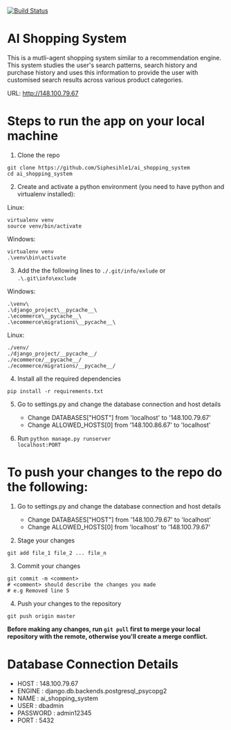 [![Build Status](https://travis-ci.com/Siphesihle1/ai_shopping_system.svg?branch=master)](https://travis-ci.com/Siphesihle1/ai_shopping_system)
# AI Shopping System
This is a mutli-agent shopping system similar to a recommendation engine. This system studies the user's search patterns, search history and purchase history and uses this information to provide the user with customised search results across various product categories.

URL: http://148.100.79.67

# Steps to run the app on your local machine
1. Clone the repo <br>
```
git clone https://github.com/Siphesihle1/ai_shopping_system
cd ai_shopping_system
```

2. Create and activate a python environment (you need to have python and virtualenv installed): <br>

Linux:
```
virtualenv venv
source venv/bin/activate
```

Windows:
```
virtualenv venv
.\venv\bin\activate
```

3. Add the the following lines to <code>./.git/info/exlude</code> or <code>.\\.git\info\exclude</code> <br>

Windows:
```
.\venv\
.\django_project\__pycache__\
.\ecommerce\__pycache__\
.\ecommerce\migrations\__pycache__\
```

Linux:
```
./venv/
./django_project/__pycache__/
./ecommerce/__pycache__/
./ecommerce/migrations/__pycache__/
```

4. Install all the required dependencies <br>
```
pip install -r requirements.txt
```

5. Go to settings.py and change the database connection and host details
   - Change DATABASES["HOST"] from 'localhost' to '148.100.79.67'
   - Change ALLOWED_HOSTS[0] from '148.100.86.67' to 'localhost'

6. Run <code>python manage.py runserver localhost:PORT</code>

# To push your changes to the repo do the following:
1. Go to settings.py and change the database connection and host details
   - Change DATABASES["HOST"] from '148.100.79.67' to 'localhost'
   - Change ALLOWED_HOSTS[0] from 'localhost' to '148.100.79.67'

2. Stage your changes <br>
```
git add file_1 file_2 ... file_n
```

3. Commit your changes <br>
```
git commit -m <comment>
# <comment> should describe the changes you made
# e.g Removed line 5
```

4. Push your changes to the repository <br>
```
git push origin master
```

**Before making any changes, run <code>git pull</code> first to merge your local repository with the remote, otherwise you'll create a merge conflict.**

# Database Connection Details
- HOST : 148.100.79.67
- ENGINE : django.db.backends.postgresql_psycopg2
- NAME : ai_shopping_system
- USER : dbadmin
- PASSWORD : admin12345
- PORT : 5432
